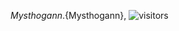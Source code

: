 ${Mysthogann}.${Mysthogann}, ![visitors](https://visitor-badge.glitch.me/badge?page_id=page.id&left_color=green&right_color=red)

